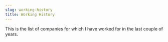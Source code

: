 ```yaml
---
slug: working-history
title: Working History
---
```


This is the list of companies for which I have worked for in the last couple of years.
